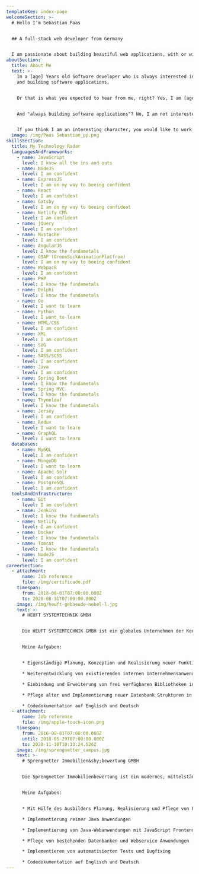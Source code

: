 ```yaml
---
templateKey: index-page
welcomeSection: >-
  # Hello I’m Sebastian Paas


  ## A full-stack web developer from Germany


  I am passionate about building beautiful web applications, with or withour animations. But I don't just play with JavaScript and CSS. Find out what else I know on my [Technology Radar](/#skills). Everything else I can learn on the fly.
aboutSection:
  title: About Me
  text: >-
    Im a [age] Years old Software developer who is always interested in learning
    and building software applications. 


    Or that is what you expected to hear from me, right? Yes, I am [age] and learning something new always sounds exciting. But let's face it, reading through seemingly endless, pages of documentation is everything but exciting. It's like getting up from the couch to go for a run. It takes discipline. But it's necessary to get to the amazing part of running through the forest or building an amazing and beautiful piece of software. Where we get to the even better part of improving and growing with every challenge that presents itself. 


    And "always building software applications"? No, I am not interested in burning out. Besides I am way to fascinated by nature to sit all day before a computer. Instead I also sit in front of my aquarium. There I make sure that my plants and animals are flourishing. But normally that is not a problem. I can even be on long vacation trips without having to worry about my tank. Longer stays abroad are perfect for going to language schools and to learn about a different culture. I did my first language vacation in Malta, where I discovered that my english is already quit good. So spanish became my next goal and I took a six week vacation with spanish lessons in Malaga. However, after this vacation I sadly had to pause my vacation streak with corona running around :( . 


    If you think I am an interesting character, you would like to work with, you can always [contact me](/contact).
  image: /img/Paas Sebastian_pp.png
skillsSection:
  title: My Technology Radar
  languagesAndFrameworks:
    - name: JavaScript
      level: I know all the ins and outs
    - name: NodeJS
      level: I am confident
    - name: ExpressJS
      level: I am on my way to beeing confident
    - name: React
      level: I am confident
    - name: Gatsby
      level: I am on my way to beeing confident
    - name: Netlify CMS
      level: I am confident
    - name: jQuery
      level: I am confident
    - name: Mustache
      level: I am confident
    - name: AngularJS
      level: I know the fundametals
    - name: GSAP (GreenSockAnimationPlatfrom)
      level: I am on my way to beeing confident
    - name: Webpack
      level: I am confident
    - name: PHP
      level: I know the fundametals
    - name: Delphi
      level: I know the fundametals
    - name: Go
      level: I want to learn
    - name: Python
      level: I want to learn
    - name: HTML/CSS
      level: I am confident
    - name: XML
      level: I am confident
    - name: SVG
      level: I am confident
    - name: SASS/SCSS
      level: I am confident
    - name: Java
      level: I am confident
    - name: Spring Boot
      level: I know the fundametals
    - name: Spring MVC
      level: I know the fundametals
    - name: Thymeleaf
      level: I know the fundametals
    - name: Jersey
      level: I am confident
    - name: Redux
      level: I want to learn
    - name: GraphQL
      level: I want to learn
  databases:
    - name: MySQL
      level: I am confident
    - name: MongoDB
      level: I want to learn
    - name: Apache Solr
      level: I am confident
    - name: PostgreSQL
      level: I am confident
  toolsAndInfrastructure:
    - name: Git
      level: I am confident
    - name: Jenkins
      level: I know the fundametals
    - name: Netlify
      level: I am confident
    - name: Docker
      level: I know the fundametals
    - name: Tomcat
      level: I know the fundametals
    - name: NodeJS
      level: I am confident
careerSection:
  - attachment:
      name: Job reference
      file: /img/certificado.pdf
    timespan:
      from: 2018-06-01T07:00:00.000Z
      to: 2020-08-31T07:00:00.000Z
    image: /img/heuft-gebaeude-nebel-l.jpg
    text: >-
      # HEUFT SYSTEMTECHNIK GMBH


      Die HEUFT SYSTEMTECHNIK GMBH ist ein globales Unternehmen der Kontroll- und Inspektionstechnick für die Getränke-, Food und Pharmaindustrie. Ihre Geräte stellen sicher, dass Gefahren, wie beispielsweise Fremdkörper, im Abfüllvorgang identifiziert werden und fehlerhafter Behältnisse sicher ausgeleitet werden, sodass nur einwandfreie Produkte in den Handel gelangen. An diesem Ziel der Verbrauchersicherheit arbeitet HEUFT mit über 1.200 Mitarbeitern an 19 Standorten weltweit.


      Meine Aufgaben:


      * Eigenständige Planung, Konzeption und Realisierung neuer Funktionen in interne Unternehmensanwendungen

      * Weiterentwicklung von existierenden internen Unternehmensanwendungen in Java und JavaScript 

      * Einbindung und Erweiterung von frei verfügbaren Bibliotheken in bestehende Anwendungen

      * Pflege alter und Implementierung neuer Datenbank Strukturen in Postgres und Apache Solr

      * Codedokumentation auf Englisch und Deutsch
  - attachment:
      name: Job reference
      file: /img/apple-touch-icon.png
    timespan:
      from: 2016-08-01T07:00:00.000Z
      until: 2018-05-29T07:00:00.000Z
      to: 2020-11-30T10:33:24.526Z
    image: /img/sprengnetter_campus.jpg
    text: >-
      # Sprengnetter Immobilien&shy;bewertung GMBH


      Die Sprengnetter Immobilienbewertung ist ein modernes, mittelständisches Unternehmen mit rund 250 Mitarbeiterinnen und Mitarbeitern. Mit einer Markterfahrung von fast 40 Jahren gehört Sprengnetter zu den bedeutendsten Kompetenzstellen des deutschen Immobilienbewertunswesens. Unser Komplettangebot rund um die Immobilientbewertung ist einzigartig in Europa und umfasst Gutachten- und Bewertungsdienstleistungen, Beratungsservice, Softwarelösungen, Fachliteratur, Marktforschung, Aus- und Weiterbildung inkl. Sachverständigen Zertifizierung nach ISO 17024. Die großen Spieler der deutschen und internationalen Kreditwirtschaft sowie viele Tausend einzelne Akteure der Immobilienwirtschaft vertauen auf unsere Lösungen. Das Unternehmen verfügt über mehrere Niederlassungen in Deutschland und ist auch in Österreich aktiv.


      Meine Aufgaben:


      * Mit Hilfe des Ausbilders Planung, Realisierung und Pflege von Projekten

      * Implementierung reiner Java Anwendungen

      * Implementierung von Java-Webanwendungen mit JavaScript Frontend

      * Pflege von bestehenden Datenbanken und Webservice Anwendungen

      * Implementieren von automatisierten Tests und Bugfixing

      * Codedokumentation auf Englisch und Deutsch
---
```

